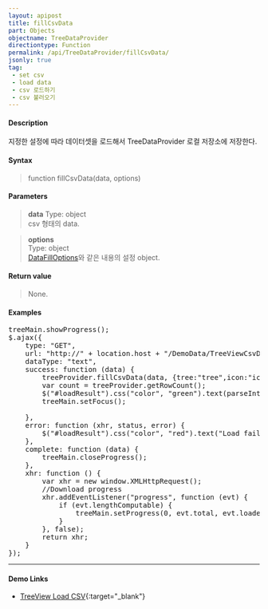 ```yaml
---
layout: apipost
title: fillCsvData
part: Objects
objectname: TreeDataProvider
directiontype: Function
permalink: /api/TreeDataProvider/fillCsvData/
jsonly: true
tag:
 - set csv
 - load data
 - csv 로드하기
 - csv 불러오기
---
```



#### Description

 지정한 설정에 따라 데이터셋을 로드해서 TreeDataProvider 로컬 저장소에 저장한다. 

#### Syntax

> function fillCsvData(data, options)

#### Parameters

> **data**
> Type: object  
> csv 형태의 data.  

> **options**  
> Type: object    
> [DataFillOptions](/api/types/DataFillOptions/)와 같은 내용의 설정 object.    

#### Return value

> None.   

#### Examples 

<pre class="prettyprint">
treeMain.showProgress();
$.ajax({
    type: "GET",
    url: "http://" + location.host + "/DemoData/TreeViewCsvData.txt?__time__=" + new Date().getTime(),
    dataType: "text",
    success: function (data) {
        treeProvider.fillCsvData(data, {tree:"tree",icon:"icon",quoted:true, start:1});
        var count = treeProvider.getRowCount();
        $("#loadResult").css("color", "green").text(parseInt(count).toLocaleString() + " rows loaded.").show();
        treeMain.setFocus();

    },
    error: function (xhr, status, error) {
        $("#loadResult").css("color", "red").text("Load failed: " + message).show();
    },
    complete: function (data) {
        treeMain.closeProgress();
    },
    xhr: function () {
        var xhr = new window.XMLHttpRequest();
        //Download progress
        xhr.addEventListener("progress", function (evt) {
            if (evt.lengthComputable) {
                treeMain.setProgress(0, evt.total, evt.loaded);
            }
        }, false);
        return xhr;
    }
});
</pre>

---

#### Demo Links

* [TreeView Load CSV](http://demo.realgrid.com/Tree/TreeCsvDataSet){:target="_blank"}    